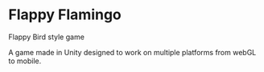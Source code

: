 # Flappy Flamingo
Flappy Bird style game

A game made in Unity designed to work on multiple platforms from webGL to mobile.
